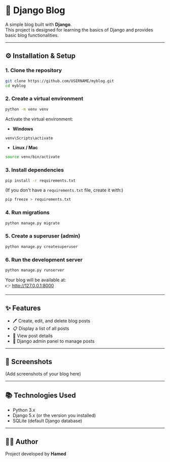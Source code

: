 
# 📝 Django Blog

A simple blog built with **Django**.  
This project is designed for learning the basics of Django and provides basic blog functionalities.

---

## ⚙️ Installation & Setup

### 1. Clone the repository
```bash
git clone https://github.com/USERNAME/myblog.git
cd myblog
```

### 2. Create a virtual environment
```bash
python -m venv venv
```

Activate the virtual environment:

- **Windows**
```bash
venv\Scripts\activate
```

- **Linux / Mac**
```bash
source venv/bin/activate
```

### 3. Install dependencies
```bash
pip install -r requirements.txt
```

(If you don't have a `requirements.txt` file, create it with:)
```bash
pip freeze > requirements.txt
```

### 4. Run migrations
```bash
python manage.py migrate
```

### 5. Create a superuser (admin)
```bash
python manage.py createsuperuser
```

### 6. Run the development server
```bash
python manage.py runserver
```

Your blog will be available at:  
👉 http://127.0.0.1:8000

---

## ✨ Features
- 🖊️ Create, edit, and delete blog posts  
- 📋 Display a list of all posts  
- 📄 View post details  
- 🔑 Django admin panel to manage posts  

---

## 📸 Screenshots
(Add screenshots of your blog here)

---

## 📚 Technologies Used
- Python 3.x  
- Django 5.x (or the version you installed)  
- SQLite (default Django database)  

---

## 👨‍💻 Author
Project developed by **Hamed**
